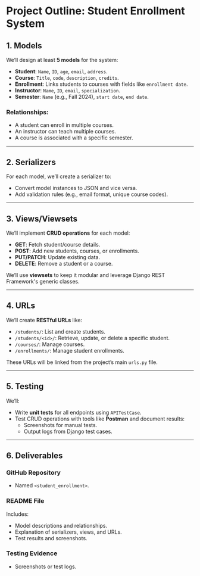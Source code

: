 # Project Outline: Student Enrollment System

## 1. Models

We’ll design at least **5 models** for the system:

- **Student**: `Name`, `ID`, `age`, `email`, `address`.
- **Course**: `Title`, `code`, `description`, `credits`.
- **Enrollment**: Links students to courses with fields like `enrollment date`.
- **Instructor**: `Name`, `ID`, `email`, `specialization`.
- **Semester**: `Name` (e.g., Fall 2024), `start date`, `end date`.

### Relationships:
- A student can enroll in multiple courses.
- An instructor can teach multiple courses.
- A course is associated with a specific semester.

---

## 2. Serializers

For each model, we’ll create a serializer to:
- Convert model instances to JSON and vice versa.
- Add validation rules (e.g., email format, unique course codes).

---

## 3. Views/Viewsets

We’ll implement **CRUD operations** for each model:

- **GET**: Fetch student/course details.
- **POST**: Add new students, courses, or enrollments.
- **PUT/PATCH**: Update existing data.
- **DELETE**: Remove a student or a course.

We’ll use **viewsets** to keep it modular and leverage Django REST Framework's generic classes.

---

## 4. URLs

We’ll create **RESTful URLs** like:

- `/students/`: List and create students.
- `/students/<id>/`: Retrieve, update, or delete a specific student.
- `/courses/`: Manage courses.
- `/enrollments/`: Manage student enrollments.

These URLs will be linked from the project’s main `urls.py` file.

---

## 5. Testing

We’ll:
- Write **unit tests** for all endpoints using `APITestCase`.
- Test CRUD operations with tools like **Postman** and document results:
  - Screenshots for manual tests.
  - Output logs from Django test cases.

---

## 6. Deliverables

### GitHub Repository
- Named `<student_enrollment>`.

### README File
Includes:
- Model descriptions and relationships.
- Explanation of serializers, views, and URLs.
- Test results and screenshots.

### Testing Evidence
- Screenshots or test logs.
